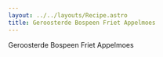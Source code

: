 ```yaml
---
layout: ../../layouts/Recipe.astro
title: Geroosterde Bospeen Friet Appelmoes
---
```

Geroosterde Bospeen Friet Appelmoes